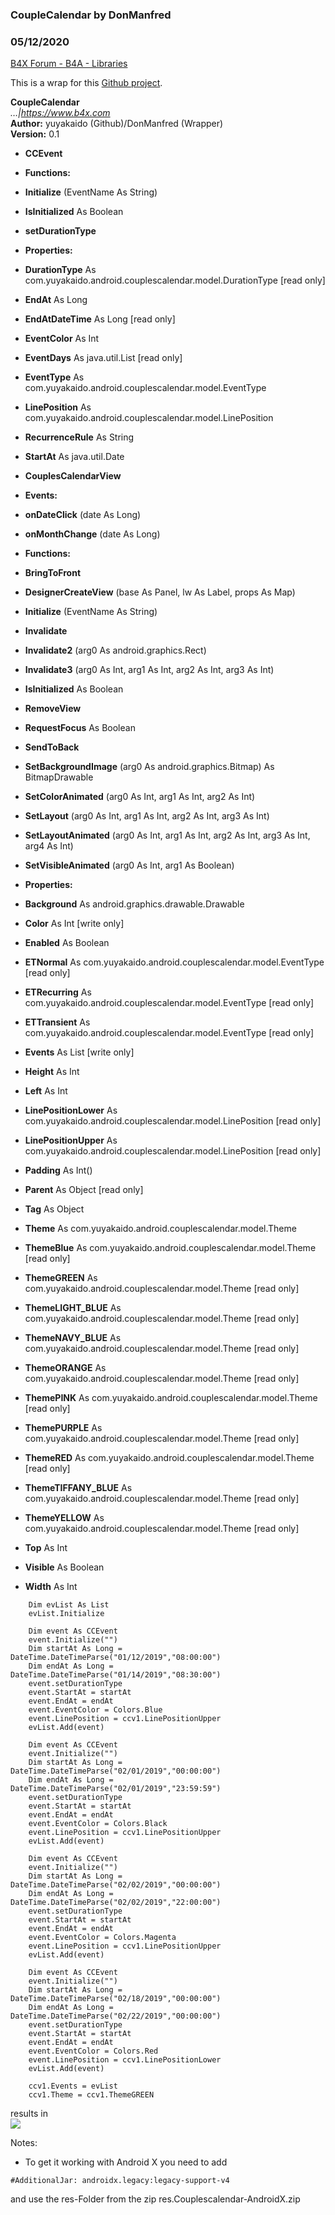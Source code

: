 ### CoupleCalendar by DonManfred
### 05/12/2020
[B4X Forum - B4A - Libraries](https://www.b4x.com/android/forum/threads/102209/)

This is a wrap for this [Github project](https://github.com/yuyakaido/CouplesCalendar).  
  
**CoupleCalendar**  
*<link>…|<https://www.b4x.com></link>*  
**Author:** yuyakaido (Github)/DonManfred (Wrapper)  
**Version:** 0.1  

- **CCEvent**

- **Functions:**

- **Initialize** (EventName As String)
- **IsInitialized** As Boolean
- **setDurationType**

- **Properties:**

- **DurationType** As com.yuyakaido.android.couplescalendar.model.DurationType [read only]
- **EndAt** As Long
- **EndAtDateTime** As Long [read only]
- **EventColor** As Int
- **EventDays** As java.util.List [read only]
- **EventType** As com.yuyakaido.android.couplescalendar.model.EventType
- **LinePosition** As com.yuyakaido.android.couplescalendar.model.LinePosition
- **RecurrenceRule** As String
- **StartAt** As java.util.Date

- **CouplesCalendarView**

- **Events:**

- **onDateClick** (date As Long)
- **onMonthChange** (date As Long)

- **Functions:**

- **BringToFront**
- **DesignerCreateView** (base As Panel, lw As Label, props As Map)
- **Initialize** (EventName As String)
- **Invalidate**
- **Invalidate2** (arg0 As android.graphics.Rect)
- **Invalidate3** (arg0 As Int, arg1 As Int, arg2 As Int, arg3 As Int)
- **IsInitialized** As Boolean
- **RemoveView**
- **RequestFocus** As Boolean
- **SendToBack**
- **SetBackgroundImage** (arg0 As android.graphics.Bitmap) As BitmapDrawable
- **SetColorAnimated** (arg0 As Int, arg1 As Int, arg2 As Int)
- **SetLayout** (arg0 As Int, arg1 As Int, arg2 As Int, arg3 As Int)
- **SetLayoutAnimated** (arg0 As Int, arg1 As Int, arg2 As Int, arg3 As Int, arg4 As Int)
- **SetVisibleAnimated** (arg0 As Int, arg1 As Boolean)

- **Properties:**

- **Background** As android.graphics.drawable.Drawable
- **Color** As Int [write only]
- **Enabled** As Boolean
- **ETNormal** As com.yuyakaido.android.couplescalendar.model.EventType [read only]
- **ETRecurring** As com.yuyakaido.android.couplescalendar.model.EventType [read only]
- **ETTransient** As com.yuyakaido.android.couplescalendar.model.EventType [read only]
- **Events** As List [write only]
- **Height** As Int
- **Left** As Int
- **LinePositionLower** As com.yuyakaido.android.couplescalendar.model.LinePosition [read only]
- **LinePositionUpper** As com.yuyakaido.android.couplescalendar.model.LinePosition [read only]
- **Padding** As Int()
- **Parent** As Object [read only]
- **Tag** As Object
- **Theme** As com.yuyakaido.android.couplescalendar.model.Theme
- **ThemeBlue** As com.yuyakaido.android.couplescalendar.model.Theme [read only]
- **ThemeGREEN** As com.yuyakaido.android.couplescalendar.model.Theme [read only]
- **ThemeLIGHT\_BLUE** As com.yuyakaido.android.couplescalendar.model.Theme [read only]
- **ThemeNAVY\_BLUE** As com.yuyakaido.android.couplescalendar.model.Theme [read only]
- **ThemeORANGE** As com.yuyakaido.android.couplescalendar.model.Theme [read only]
- **ThemePINK** As com.yuyakaido.android.couplescalendar.model.Theme [read only]
- **ThemePURPLE** As com.yuyakaido.android.couplescalendar.model.Theme [read only]
- **ThemeRED** As com.yuyakaido.android.couplescalendar.model.Theme [read only]
- **ThemeTIFFANY\_BLUE** As com.yuyakaido.android.couplescalendar.model.Theme [read only]
- **ThemeYELLOW** As com.yuyakaido.android.couplescalendar.model.Theme [read only]
- **Top** As Int
- **Visible** As Boolean
- **Width** As Int

  

```B4X
    Dim evList As List  
    evList.Initialize  
  
    Dim event As CCEvent  
    event.Initialize("")  
    Dim startAt As Long = DateTime.DateTimeParse("01/12/2019","08:00:00")  
    Dim endAt As Long = DateTime.DateTimeParse("01/14/2019","08:30:00")  
    event.setDurationType  
    event.StartAt = startAt  
    event.EndAt = endAt  
    event.EventColor = Colors.Blue  
    event.LinePosition = ccv1.LinePositionUpper  
    evList.Add(event)  
  
    Dim event As CCEvent  
    event.Initialize("")  
    Dim startAt As Long = DateTime.DateTimeParse("02/01/2019","00:00:00")  
    Dim endAt As Long = DateTime.DateTimeParse("02/01/2019","23:59:59")  
    event.setDurationType  
    event.StartAt = startAt  
    event.EndAt = endAt  
    event.EventColor = Colors.Black  
    event.LinePosition = ccv1.LinePositionUpper  
    evList.Add(event)  
  
    Dim event As CCEvent  
    event.Initialize("")  
    Dim startAt As Long = DateTime.DateTimeParse("02/02/2019","00:00:00")  
    Dim endAt As Long = DateTime.DateTimeParse("02/02/2019","22:00:00")  
    event.setDurationType  
    event.StartAt = startAt  
    event.EndAt = endAt  
    event.EventColor = Colors.Magenta  
    event.LinePosition = ccv1.LinePositionUpper  
    evList.Add(event)  
  
    Dim event As CCEvent  
    event.Initialize("")  
    Dim startAt As Long = DateTime.DateTimeParse("02/18/2019","00:00:00")  
    Dim endAt As Long = DateTime.DateTimeParse("02/22/2019","00:00:00")  
    event.setDurationType  
    event.StartAt = startAt  
    event.EndAt = endAt  
    event.EventColor = Colors.Red  
    event.LinePosition = ccv1.LinePositionLower  
    evList.Add(event)  
  
    ccv1.Events = evList  
    ccv1.Theme = ccv1.ThemeGREEN
```

  
  
results in  
![](https://www.b4x.com/android/forum/attachments/77035)  
  
Notes:  
- To get it working with Android X you need to add  

```B4X
#AdditionalJar: androidx.legacy:legacy-support-v4
```

  
and use the res-Folder from the zip res.Couplescalendar-AndroidX.zip